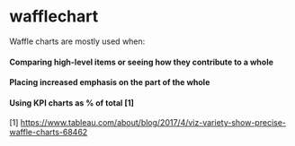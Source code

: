 # wafflechart

Waffle charts are mostly used when:
#### Comparing high-level items or seeing how they contribute to a whole
#### Placing increased emphasis on the part of the whole
#### Using KPI charts as % of total [1]

[1] https://www.tableau.com/about/blog/2017/4/viz-variety-show-precise-waffle-charts-68462

